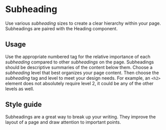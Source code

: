 # Subheading
Use various *subheading* sizes to create a clear hierarchy within your page. Subheadings are paired with the Heading component.

## Usage
Use the appropriate numbered tag for the relative importance of each *subheading* compared to other *subheadings* on the page. Subheadings should be descriptive summaries of the content below them. Choose a *subheading* level that best organizes your page content. Then choose the *subheading* tag and level to meet your design needs. For example, an `<h2>` element does not absolutely require level 2, it could be any of the other levels as well.

## Style guide
Subheadings are a great way to break up your writing. They improve the layout of a page and draw attention to important points.
